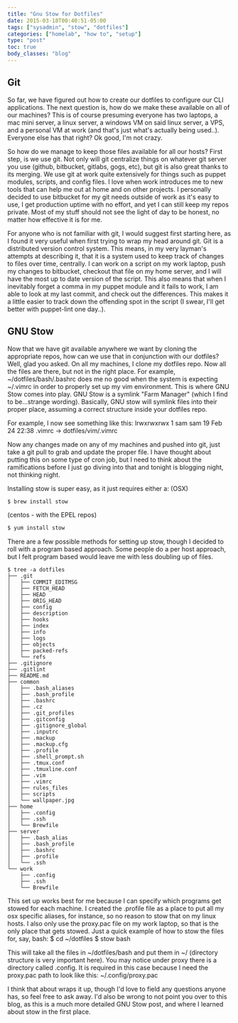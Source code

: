 ```yaml
---
title: "Gnu Stow for Dotfiles"
date: 2015-03-18T00:40:51-05:00
tags: ["sysadmin", "stow", "dotfiles"]
categories: ["homelab", "how to", "setup"]
type: "post"
toc: true
body_classes: "blog"
---
```


## Git
So far, we have figured out how to create our dotfiles to configure our CLI applications. The next question is, how do we make these available on all of our machines? This is of course presuming everyone has two laptops, a mac mini server, a linux server, a windows VM on said linux server, a VPS, and a personal VM at work (and that's just what's actually being used..). Everyone else has that right? Ok good, I'm not crazy.

So how do we manage to keep those files available for all our hosts? First step, is we use git. Not only will git centralize things on whatever git server you use (github, bitbucket, gitlabs, gogs, etc), but git is also great thanks to its merging. We use git at work quite extensively for things such as puppet modules, scripts, and config files. I love when work introduces me to new tools that can help me out at home and on other projects. I personally decided to use bitbucket for my git needs outside of work as it's easy to use, I get production uptime with no effort, and yet I can still keep my repos private. Most of my stuff should not see the light of day to be honest, no matter how effective it is for me.

For anyone who is not familiar with git, I would suggest first starting here, as I found it very useful when first trying to wrap my head around git. Git is a distributed version control system. This means, in my very layman's attempts at describing it, that it is a system used to keep track of changes to files over time, centrally. I can work on a script on my work laptop, push my changes to bitbucket, checkout that file on my home server, and I will have the most up to date version of the script. This also means that when I inevitably forget a comma in my puppet module and it fails to work, I am able to look at my last commit, and check out the differences. This makes it a little easier to track down the offending spot in the script (I swear, I'll get better with puppet-lint one day..).

## GNU Stow
Now that we have git available anywhere we want by cloning the appropriate repos, how can we use that in conjunction with our dotfiles? Well, glad you asked. On all my machines, I clone my dotfiles repo. Now all the files are there, but not in the right place. For example, ~/dotfiles/bash/.bashrc does me no good when the system is expecting ~/.vimrc in order to properly set up my vim environment. This is where GNU Stow comes into play. GNU Stow is a symlink "Farm Manager" (which I find to be...strange wording). Basically, GNU stow will symlink files into their proper place, assuming a correct structure inside your dotfiles repo.

For example, I now see something like this: lrwxrwxrwx 1 sam sam 19 Feb 24 22:38 .vimrc -> dotfiles/vim/.vimrc

Now any changes made on any of my machines and pushed into git, just take a git pull to grab and update the proper file. I have thought about putting this on some type of cron job, but I need to think about the ramifications before I just go diving into that and tonight is blogging night, not thinking night.

Installing stow is super easy, as it just requires either a: (OSX) 

```bash
$ brew install stow
```

(centos - with the EPEL repos) 

```bash
$ yum install stow
```

There are a few possible methods for setting up stow, though I decided to roll with a program based approach. Some people do a per host approach, but I felt program based would leave me with less doubling up of files.

```
$ tree -a dotfiles 
├── .git
│   ├── COMMIT_EDITMSG
│   ├── FETCH_HEAD
│   ├── HEAD
│   ├── ORIG_HEAD
│   ├── config
│   ├── description
│   ├── hooks
│   ├── index
│   ├── info
│   ├── logs
│   ├── objects
│   ├── packed-refs
│   └── refs
├── .gitignore
├── .gitlint
├── README.md
├── common
│   ├── .bash_aliases
│   ├── .bash_profile
│   ├── .bashrc
│   ├── .cz
│   ├── .git_profiles
│   ├── .gitconfig
│   ├── .gitignore_global
│   ├── .inputrc
│   ├── .mackup
│   ├── .mackup.cfg
│   ├── .profile
│   ├── .shell_prompt.sh
│   ├── .tmux.conf
│   ├── .tmuxline.conf
│   ├── .vim
│   ├── .vimrc
│   ├── rules_files
│   ├── scripts
│   └── wallpaper.jpg
├── home
│   ├── .config
│   ├── .ssh
│   └── Brewfile
├── server
│   ├── .bash_alias
│   ├── .bash_profile
│   ├── .bashrc
│   ├── .profile
│   └── .ssh
└── work
    ├── .config
    ├── .ssh
    └── Brewfile
```

This set up works best for me because I can specify which programs get stowed for each machine. I created the .profile file as a place to put all my osx specific aliases, for instance, so no reason to stow that on my linux hosts. I also only use the proxy.pac file on my work laptop, so that is the only place that gets stowed. Just a quick example of how to stow the files for, say, bash: $ cd ~/dotfiles $ stow bash

This will take all the files in ~/dotfiles/bash and put them in ~/ (directory structure is very important here). You may notice under proxy there is a directory called .config. It is required in this case because I need the proxy.pac path to look like this: ~/.config/proxy.pac

I think that about wraps it up, though I'd love to field any questions anyone has, so feel free to ask away. I'd also be wrong to not point you over to this blog, as this is a much more detailed GNU Stow post, and where I learned about stow in the first place.
